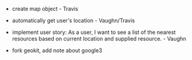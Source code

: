 * create map object - Travis
* automatically get user's location - Vaughn/Travis
* implement user story: As a user, I want to see a list of the nearest resources based on current location and supplied resource. - Vaughn

* fork geokit, add note about google3
